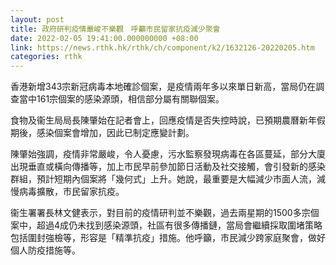 ```yaml
---
layout: post
title: 政府研判疫情嚴峻不樂觀　呼籲市民留家抗疫減少聚會
date: 2022-02-05 19:41:00.000000000 +08:00
link: https://news.rthk.hk/rthk/ch/component/k2/1632126-20220205.htm
categories: rthk
---
```


香港新增343宗新冠病毒本地確診個案，是疫情兩年多以來單日新高，當局仍在調查當中161宗個案的感染源頭，相信部分屬有關聯個案。

食物及衞生局局長陳肇始在記者會上，回應疫情是否失控時說，已預期農曆新年假期後，感染個案會增加，因此已制定應變計劃。

陳肇始強調，疫情非常嚴峻，令人憂慮，污水監察發現病毒在各區蔓延，部分大廈出現垂直或橫向傳播等，加上市民早前參加節日活動及社交接觸，會引發新的感染群組，預計短期內個案將「幾何式」上升。她說，最重要是大幅減少市面人流，減慢病毒擴散，市民留家抗疫。

衞生署署長林文健表示，對目前的疫情研判並不樂觀，過去兩星期的1500多宗個案中，超過4成仍未找到感染源頭，社區有很多傳播鏈，當局會繼續採取圍堵策略包括圍封強檢等，形容是「精準抗疫」措施。他呼籲，市民減少跨家庭聚會，做好個人防疫措施等。
